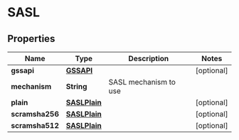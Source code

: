 

# SASL


## Properties

| Name | Type | Description | Notes |
|------------ | ------------- | ------------- | -------------|
|**gssapi** | [**GSSAPI**](GSSAPI.md) |  |  [optional] |
|**mechanism** | **String** | SASL mechanism to use |  |
|**plain** | [**SASLPlain**](SASLPlain.md) |  |  [optional] |
|**scramsha256** | [**SASLPlain**](SASLPlain.md) |  |  [optional] |
|**scramsha512** | [**SASLPlain**](SASLPlain.md) |  |  [optional] |



